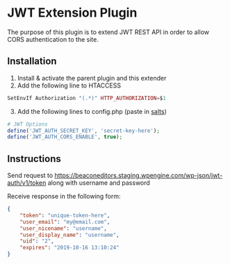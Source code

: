 # JWT Extension Plugin
The purpose of this plugin is to extend JWT REST API in order to allow CORS authentication to the site.

## Installation
1. Install & activate the parent plugin and this extender
2. Add the following line to HTACCESS
```php
SetEnvIf Authorization "(.*)" HTTP_AUTHORIZATION=$1
```
3. Add the following lines to config.php (paste in [salts](https://api.wordpress.org/secret-key/1.1/salt/))
```php
# JWT Options
define('JWT_AUTH_SECRET_KEY', 'secret-key-here');
define('JWT_AUTH_CORS_ENABLE', true);
```

## Instructions
Send request to https://beaconeditors.staging.wpengine.com/wp-json/jwt-auth/v1/token along with username and password

Receive response in the following form:
```json
{
    "token": "unique-token-here",
    "user_email": "my@email.com",
    "user_nicename": "username",
    "user_display_name": "username",
    "uid": "2",
    "expires": "2019-10-16 13:10:24"
}
```
